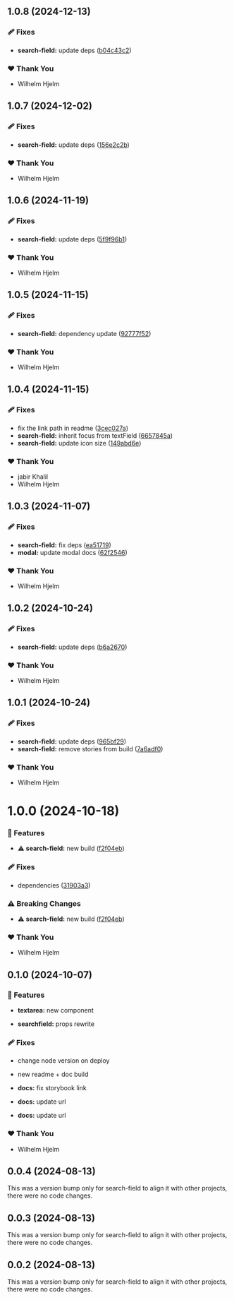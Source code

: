 ## 1.0.8 (2024-12-13)

### 🩹 Fixes

- **search-field:** update deps ([b04c43c2](https://github.com/migrationsverket/midas/commit/b04c43c2))

### ❤️  Thank You

- Wilhelm Hjelm

## 1.0.7 (2024-12-02)

### 🩹 Fixes

- **search-field:** update deps ([156e2c2b](https://github.com/migrationsverket/midas/commit/156e2c2b))

### ❤️  Thank You

- Wilhelm Hjelm

## 1.0.6 (2024-11-19)

### 🩹 Fixes

- **search-field:** update deps ([5f9f96b1](https://github.com/migrationsverket/midas/commit/5f9f96b1))

### ❤️  Thank You

- Wilhelm Hjelm

## 1.0.5 (2024-11-15)

### 🩹 Fixes

- **search-field:** dependency update ([92777f52](https://github.com/migrationsverket/midas/commit/92777f52))

### ❤️  Thank You

- Wilhelm Hjelm

## 1.0.4 (2024-11-15)

### 🩹 Fixes

- fix the link path in readme ([3cec027a](https://github.com/migrationsverket/midas/commit/3cec027a))
- **search-field:** inherit focus from textField ([6657845a](https://github.com/migrationsverket/midas/commit/6657845a))
- **search-field:** update icon size ([149abd6e](https://github.com/migrationsverket/midas/commit/149abd6e))

### ❤️  Thank You

- jabir Khalil
- Wilhelm Hjelm

## 1.0.3 (2024-11-07)

### 🩹 Fixes

- **search-field:** fix deps ([ea51719](https://github.com/migrationsverket/midas/commit/ea51719))
- **modal:** update modal docs ([62f2546](https://github.com/migrationsverket/midas/commit/62f2546))

### ❤️  Thank You

- Wilhelm Hjelm

## 1.0.2 (2024-10-24)

### 🩹 Fixes

- **search-field:** update deps ([b6a2670](https://github.com/migrationsverket/midas/commit/b6a2670))

### ❤️  Thank You

- Wilhelm Hjelm

## 1.0.1 (2024-10-24)

### 🩹 Fixes

- **search-field:** update deps ([965bf29](https://github.com/migrationsverket/midas/commit/965bf29))
- **search-field:** remove stories from build ([7a6adf0](https://github.com/migrationsverket/midas/commit/7a6adf0))

### ❤️  Thank You

- Wilhelm Hjelm

# 1.0.0 (2024-10-18)

### 🚀 Features

- ⚠️  **search-field:** new build ([f2f04eb](https://github.com/migrationsverket/midas/commit/f2f04eb))

### 🩹 Fixes

- dependencies ([31903a3](https://github.com/migrationsverket/midas/commit/31903a3))

### ⚠️  Breaking Changes

- ⚠️  **search-field:** new build ([f2f04eb](https://github.com/migrationsverket/midas/commit/f2f04eb))

### ❤️  Thank You

- Wilhelm Hjelm

## 0.1.0 (2024-10-07)


### 🚀 Features

- **textarea:** new component

- **searchfield:** props rewrite


### 🩹 Fixes

- change node version on deploy

- new readme + doc build

- **docs:** fix storybook link

- **docs:** update url

- **docs:** update url


### ❤️  Thank You

- Wilhelm Hjelm

## 0.0.4 (2024-08-13)

This was a version bump only for search-field to align it with other projects, there were no code changes.

## 0.0.3 (2024-08-13)

This was a version bump only for search-field to align it with other projects, there were no code changes.

## 0.0.2 (2024-08-13)

This was a version bump only for search-field to align it with other projects, there were no code changes.